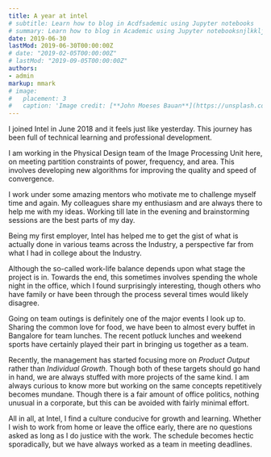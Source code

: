 ```yaml
---
title: A year at intel
# subtitle: Learn how to blog in Acdfsademic using Jupyter notebooks
# summary: Learn how to blog in Academic using Jupyter notebooksnjlkklj
date: 2019-06-30
lastMod: 2019-06-30T00:00:00Z
# date: "2019-02-05T00:00:00Z"
# lastMod: "2019-09-05T00:00:00Z"
authors:
- admin
markup: mmark
# image:
#   placement: 3
#   caption: 'Image credit: [**John Moeses Bauan**](https://unsplash.com/photos/OGZtQF8iC0g)'
---
```


I joined Intel in June 2018 and it feels just like yesterday. This journey has been full of technical learning and professional development. 

I am working in the Physical Design team of the Image Processing Unit here, on meeting partition constraints of power, frequency, and area. This involves developing new algorithms for improving the quality and speed of convergence. 

I work under some amazing mentors who motivate me to challenge myself time and again. My colleagues share my enthusiasm and are always there to help me with my ideas. Working till late in the evening and brainstorming sessions are the best parts of my day.  

Being my first employer, Intel has helped me to get the gist of what is actually done in various teams across the Industry, a perspective far from what I had in college about the Industry.

Although the so-called work-life balance depends upon what stage the project is in. Towards the end, this sometimes involves spending the whole night in the office, which I found surprisingly interesting, though others who have family or have been through the process several times would likely disagree.

Going on team outings is definitely one of the major events I look up to. Sharing the common love for food, we have been to almost every buffet in Bangalore for team lunches. The recent potluck lunches and weekend sports have certainly played their part in bringing us together as a team.

Recently, the management has started focusing more on _Product Output_ rather than _Individual Growth_. Though both of these targets should go hand in hand, we are always stuffed with more projects of the same kind. I am always curious to know more but working on the same concepts repetitively becomes mundane.  Though there is a fair amount of office politics, nothing unusual in a corporate, but this can be avoided with fairly minimal effort. 

All in all, at Intel, I find a culture conducive for growth and learning. Whether I wish to work from home or leave the office early, there are no questions asked as long as I do justice with the work. The schedule becomes hectic sporadically, but we have always worked as a team in meeting deadlines. 
